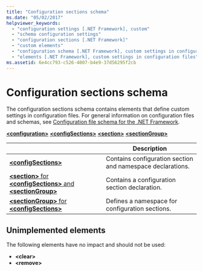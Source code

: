 ```yaml
---
title: "Configuration sections schema"
ms.date: "05/02/2017"
helpviewer_keywords: 
  - "configuration settings [.NET Framework], custom"
  - "schema configuration settings"
  - "configuration sections [.NET Framework]"
  - "custom elements"
  - "configuration schema [.NET Framework], custom settings in configuration files"
  - "elements [.NET Framework], custom settings in configuration files"
ms.assetid: 6e4cc793-c526-4007-b4e9-37d56295f2cb
---
```

# Configuration sections schema

The configuration sections schema contains elements that define custom settings in configuration files. For general information on configuration files and schemas, see [Configuration file schema for the .NET Framework](index.md).

[**\<configuration>**](configuration-element.md)
[**\<configSections>**](configsections-element-for-configuration.md)
[**\<section>**](section-element.md)
[**\<sectionGroup>**](sectiongroup-element-for-configsections.md)

|     | Description |
| --- | ----------- |
| [**\<configSections>**](configsections-element-for-configuration.md) | Contains configuration section and namespace declarations. |
| [**\<section>** for **\<configSections>** and **\<sectionGroup>**](section-element.md) | Contains a configuration section declaration. |
| [**\<sectionGroup>** for **\<configSections>**](sectiongroup-element-for-configsections.md) | Defines a namespace for configuration sections. |

<a name="dep"></a>

## Unimplemented elements

The following elements have no impact and should not be used:

* **\<clear>**
* **\<remove>**
